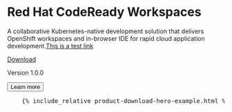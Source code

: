 <div class="assembly assembly-type-product_try_it_hero component pf-l-grid pf-c-content rhd-c-product-download-hero">
  <div class="pf-l-grid__item rhd-c-product-download-hero-aside">
    <picture>
      <source media="(min-width: 480px)" srcset="https://developers.redhat.com/sites/default/files/styles/large/public/kubernetes-native-ide.png">
      <source media="(min-width: 768px)" srcset="https://developers.redhat.com/sites/default/files/styles/large/public/kubernetes-native-ide.png">
      <source media="(min-width: 1024px)" srcset="https://developers.redhat.com/sites/default/files/styles/large/public/kubernetes-native-ide.png">
      <img src="https://developers.redhat.com/sites/default/files/styles/large/public/kubernetes-native-ide.png" alt="" class=""/>
    </picture>
  </div>
  <div class="pf-l-grid__item rhd-c-product-download-hero-content">
    <div class="rhd-c-product-download-hero-header">
      <h1 class="pf-c-title">Red Hat CodeReady Workspaces</h1>
    </div>
    <div class="rhd-c-product-download-hero-body">
      <p>A collaborative Kubernetes-native development solution that delivers OpenShift workspaces and in-browser IDE for rapid cloud application development.<a href="#">This is a test link</a></p>
    </div>
    <div class="rhd-c-product-download-hero-footer">
      <div class="rhd-c-product-download-hero-footer--cta">
        <a class="pf-c-button pf-m-heavy" href="#">Download</a>
        <p class="rhd-c-product-download-hero-footer--version">Version 1.0.0</p>
      </div>
      <div class="rhd-c-product-download-hero-footer--learn-more">
        <button class="pf-c-button pf-m-link pf-u-pl-lg">
          Learn more
          <i class="fas fa-arrow-right"></i>
        </button>
      </div>
    </div>
  </div>
</div>

<div
  class="codepen"
  data-prefill='{
    "tags": ["html", "css", "Red Hat Developer Program", "Red Hat Developer Design Manual"],
    "stylesheets": "https://developers.redhat.com/themes/custom/rhdp2/rhd-frontend/dist/css/rhd.css",
    "scripts": "https://kit.fontawesome.com/79419145d2.js",
    "title": "Event Schedule example"
  }'
  data-height="400"
  data-theme-id="1"
  data-default-tab="html"
  data-editable="true"
>
  <pre data-lang="html">
    {% include_relative product-download-hero-example.html %}
  </pre>
</div>
<script async src="https://static.codepen.io/assets/embed/ei.js"></script>
